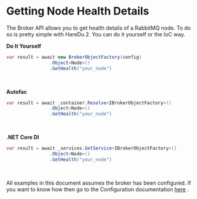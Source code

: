 # Getting Node Health Details

The Broker API allows you to get health details of a RabbitMQ node. To do so is pretty simple with HareDu 2. You can do it yourself or the IoC way.

**Do It Yourself**

```csharp
var result = await new BrokerObjectFactory(config)
                .Object<Node>()
                .GetHealth("your_node")
```
<br>

**Autofac**

```csharp
var result = await _container.Resolve<IBrokerObjectFactory>()
                .Object<Node>()
                .GetHealth("your_node")
```
<br>

**.NET Core DI**

```csharp
var result = await _services.GetService<IBrokerObjectFactory>()
                .Object<Node>()
                .GetHealth("your_node")
```
<br>

All examples in this document assumes the broker has been configured. If you want to know how then go to the Configuration documentation [here](https://github.com/ahives/HareDu2/blob/master/docs/configuration.md) .


